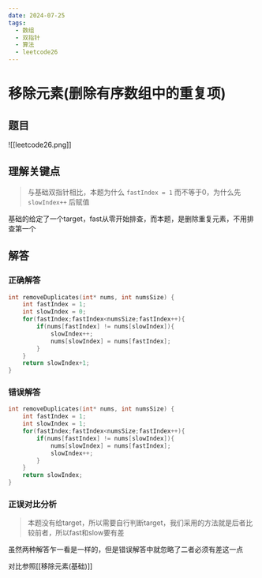 ```yaml
---
date: 2024-07-25
tags:
  - 数组
  - 双指针
  - 算法
  - leetcode26
---
```


# 移除元素(删除有序数组中的重复项)

## 题目

![[leetcode26.png]]

## 理解关键点

>与基础双指针相比，本题为什么  `fastIndex = 1`   而不等于0，为什么先  `slowIndex++` 后赋值

​     基础的给定了一个target，fast从零开始排查，而本题，是删除重复元素，不用排查第一个

## 解答

### 正确解答

```c
int removeDuplicates(int* nums, int numsSize) {
    int fastIndex = 1;
    int slowIndex = 0;
    for(fastIndex;fastIndex<numsSize;fastIndex++){
        if(nums[fastIndex] != nums[slowIndex]){
            slowIndex++;
            nums[slowIndex] = nums[fastIndex];
        }
    }
    return slowIndex+1;
}
```

### 错误解答

```c
int removeDuplicates(int* nums, int numsSize) {
    int fastIndex = 1;
    int slowIndex = 1;
    for(fastIndex;fastIndex<numsSize;fastIndex++){
        if(nums[fastIndex] != nums[slowIndex]){
            nums[slowIndex] = nums[fastIndex];
            slowIndex++;
        }
    }
    return slowIndex;
}
```

### 正误对比分析

> 本题没有给target，所以需要自行判断target，我们采用的方法就是后者比较前者，所以fast和slow要有差

​     虽然两种解答乍一看是一样的，但是错误解答中就忽略了二者必须有差这一点

对比参照[[移除元素(基础)]]